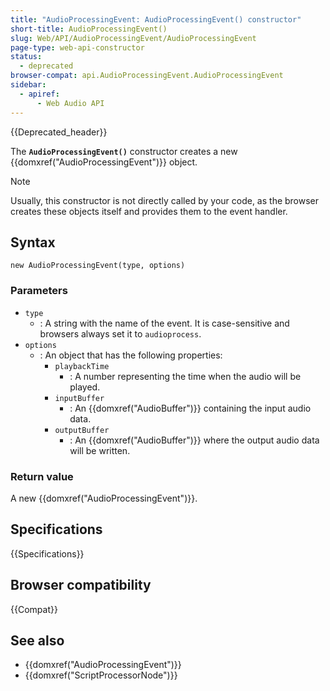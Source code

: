 ```yaml
---
title: "AudioProcessingEvent: AudioProcessingEvent() constructor"
short-title: AudioProcessingEvent()
slug: Web/API/AudioProcessingEvent/AudioProcessingEvent
page-type: web-api-constructor
status:
  - deprecated
browser-compat: api.AudioProcessingEvent.AudioProcessingEvent
sidebar:
  - apiref:
      - Web Audio API
---
```


{{Deprecated_header}}

The **`AudioProcessingEvent()`** constructor creates a new {{domxref("AudioProcessingEvent")}} object.

> [!NOTE]
> Usually, this constructor is not directly called by your code, as the browser creates these objects itself and provides them to the event handler.

## Syntax

```js-nolint
new AudioProcessingEvent(type, options)
```

### Parameters

- `type`
  - : A string with the name of the event.
    It is case-sensitive and browsers always set it to `audioprocess`.
- `options`
  - : An object that has the following properties:
    - `playbackTime`
      - : A number representing the time when the audio will be played.
    - `inputBuffer`
      - : An {{domxref("AudioBuffer")}} containing the input audio data.
    - `outputBuffer`
      - : An {{domxref("AudioBuffer")}} where the output audio data will be written.

### Return value

A new {{domxref("AudioProcessingEvent")}}.

## Specifications

{{Specifications}}

## Browser compatibility

{{Compat}}

## See also

- {{domxref("AudioProcessingEvent")}}
- {{domxref("ScriptProcessorNode")}}
